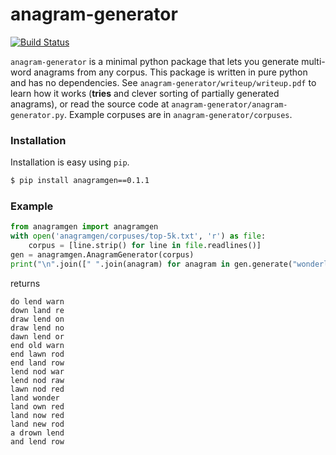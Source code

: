 # anagram-generator

[![Build Status](https://travis-ci.org/joemccann/dillinger.svg?branch=master)](https://travis-ci.org/joemccann/dillinger)

`anagram-generator` is a minimal python package that lets you generate multi-word anagrams from any corpus. This package is written in pure python and has no dependencies. See `anagram-generator/writeup/writeup.pdf` to learn how it works (**tries** and clever sorting of partially generated anagrams), or read the source code at `anagram-generator/anagram-generator.py`. Example corpuses are in `anagram-generator/corpuses`.

### Installation

Installation is easy using `pip`.

```sh
$ pip install anagramgen==0.1.1
```

### Example
```python
from anagramgen import anagramgen
with open('anagramgen/corpuses/top-5k.txt', 'r') as file:
    corpus = [line.strip() for line in file.readlines()]
gen = anagramgen.AnagramGenerator(corpus)
print("\n".join([" ".join(anagram) for anagram in gen.generate("wonderland")]))
```
returns

```
do lend warn
down land re
draw lend on
draw lend no
dawn lend or
end old warn
end lawn rod
end land row
lend nod war
lend nod raw
lawn nod red
land wonder
land own red
land now red
land new rod
a drown lend
and lend row
```
